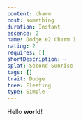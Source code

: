 ```yaml
---
content: charm
cost: something
duration: Instant
essence: 2
name: Dodge e2 Charm 1
rating: 2
requires: []
shortDescription: ~
splat: Second Sunrise
tags: []
trait: Dodge
tree: Fleeting
type: Simple
---
```


Hello **world**!
